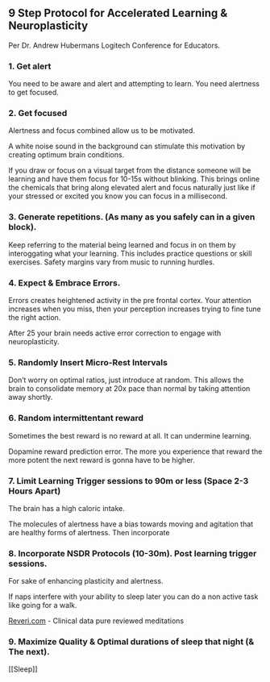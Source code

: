 ## 9 Step Protocol for Accelerated Learning & Neuroplasticity

Per Dr. Andrew Hubermans Logitech Conference for Educators. 

### 1.  Get alert
You need to be aware and alert and attempting to learn. You need alertness to get focused. 

### 2.  Get focused
Alertness and focus combined allow us to be motivated. 

A white noise sound in the background can stimulate this motivation by creating optimum brain conditions. 

If you draw or focus on a visual target from the distance someone will be learning and have them focus for 10-15s without blinking. This brings online the chemicals that bring along elevated alert and focus naturally just like if your stressed or excited you know you can focus in a millisecond.
  
### 3.  Generate repetitions. (As many as you safely can in a given block). 
Keep referring to the material being learned and focus in on them by interoggating what your learning. This includes practice questions or skill exercises. Safety margins vary from music to running hurdles.
 

### 4.  Expect & Embrace Errors. 
Errors creates heightened activity in the pre frontal cortex. Your attention increases when you miss, then your perception increases trying to fine tune the right action.

After 25 your brain needs active error correction to engage with neuroplasticity. 

### 5.  Randomly Insert Micro-Rest Intervals
Don’t worry on optimal ratios, just introduce at random. This allows the brain to consolidate memory at 20x pace than normal by taking attention away shortly. 
  
### 6.  Random intermittentant reward
Sometimes the best reward is no reward at all. It can undermine learning.

Dopamine reward prediction error. The more you experience that reward the more potent the next reward is gonna have to be higher.

### 7.  Limit Learning Trigger sessions to 90m or less (Space 2-3 Hours Apart)
The brain has a high caloric intake.

The molecules of alertness have a bias towards moving and agitation that are healthy forms of alertness. Then incorporate 

### 8.  Incorporate NSDR Protocols (10-30m). Post learning trigger sessions. 

For sake of enhancing plasticity and alertness. 

If naps interfere with your ability to sleep later you can do a non active task like going for a walk. 

[Reveri.com](http://Reveri.com) - Clinical data pure reviewed meditations

### 9.  Maximize Quality & Optimal durations of sleep that night (& The next). 

[[Sleep]]